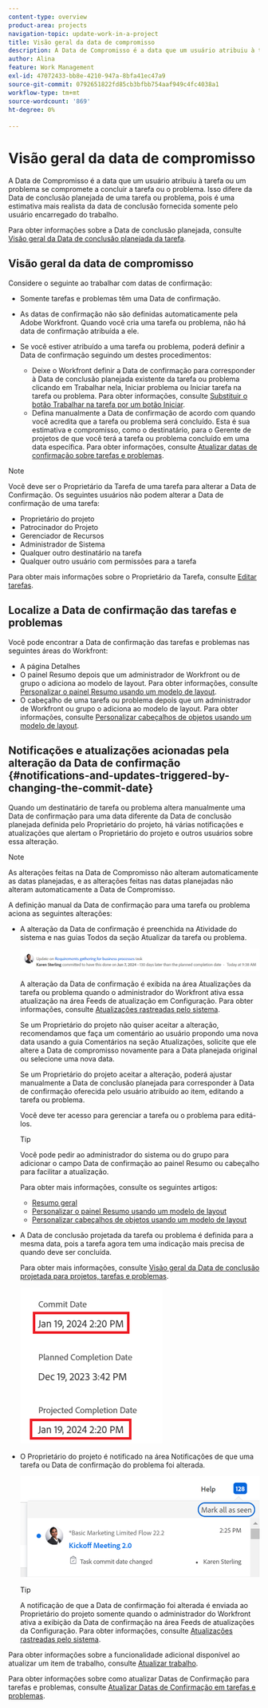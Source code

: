 ```yaml
---
content-type: overview
product-area: projects
navigation-topic: update-work-in-a-project
title: Visão geral da data de compromisso
description: A Data de Compromisso é a data que um usuário atribuiu à tarefa ou um problema se compromete a concluir a tarefa ou o problema. Isso é diferente da Data de conclusão planejada, pois é uma estimativa mais realista da data de conclusão fornecida pelo usuário que está diretamente encarregado do trabalho.
author: Alina
feature: Work Management
exl-id: 47072433-bb8e-4210-947a-8bfa41ec47a9
source-git-commit: 0792651822fd85cb3bfbb754aaf949c4fc4038a1
workflow-type: tm+mt
source-wordcount: '869'
ht-degree: 0%

---
```


# Visão geral da data de compromisso

<!--Audited: 05/2025-->

<!-- <span class="preview">The highlighted information on this page refers to functionality not yet generally available. It is available only in the Preview environment for all customers, or in the Production environment for customers who enabled fast releases.</span>

<span class="preview">For information about fast releases, see [Enable or disable fast releases for your organization](/help/quicksilver/administration-and-setup/set-up-workfront/configure-system-defaults/enable-fast-release-process.md).</span>

<span class="preview">For information about the current release, see [Third Quarter 2024 release overview](/help/quicksilver/product-announcements/product-releases/24-q3-release-activity/24-q3-release-overview.md).</span>-->

A Data de Compromisso é a data que um usuário atribuiu à tarefa ou um problema se compromete a concluir a tarefa ou o problema. Isso difere da Data de conclusão planejada de uma tarefa ou problema, pois é uma estimativa mais realista da data de conclusão fornecida somente pelo usuário encarregado do trabalho.

Para obter informações sobre a Data de conclusão planejada, consulte [Visão geral da Data de conclusão planejada da tarefa](../../../manage-work/tasks/task-information/task-planned-completion-date.md).

## Visão geral da data de compromisso

Considere o seguinte ao trabalhar com datas de confirmação:

* Somente tarefas e problemas têm uma Data de confirmação.
* As datas de confirmação não são definidas automaticamente pela Adobe Workfront. Quando você cria uma tarefa ou problema, não há data de confirmação atribuída a ele.
* Se você estiver atribuído a uma tarefa ou problema, poderá definir a Data de confirmação seguindo um destes procedimentos:

   * Deixe o Workfront definir a Data de confirmação para corresponder à Data de conclusão planejada existente da tarefa ou problema clicando em Trabalhar nela, Iniciar problema ou Iniciar tarefa na tarefa ou problema. Para obter informações, consulte [Substituir o botão Trabalhar na tarefa por um botão Iniciar](../../../people-teams-and-groups/create-and-manage-teams/work-on-it-button-to-start-button.md).
   * Defina manualmente a Data de confirmação de acordo com quando você acredita que a tarefa ou problema será concluído. Esta é sua estimativa e compromisso, como o destinatário, para o Gerente de projetos de que você terá a tarefa ou problema concluído em uma data específica. Para obter informações, consulte [Atualizar datas de confirmação sobre tarefas e problemas](/help/quicksilver/manage-work/projects/updating-work-in-a-project/update-commit-date-on-tasks-and-issues.md).

>[!NOTE]
>
>Você deve ser o Proprietário da Tarefa de uma tarefa para alterar a Data de Confirmação. Os seguintes usuários não podem alterar a Data de confirmação de uma tarefa:
>
>* Proprietário do projeto
>* Patrocinador do Projeto
>* Gerenciador de Recursos
>* Administrador de Sistema
>* Qualquer outro destinatário na tarefa
>* Qualquer outro usuário com permissões para a tarefa
>
>Para obter mais informações sobre o Proprietário da Tarefa, consulte [Editar tarefas](../../../manage-work/tasks/manage-tasks/edit-tasks.md).

## Localize a Data de confirmação das tarefas e problemas

Você pode encontrar a Data de confirmação das tarefas e problemas nas seguintes áreas do Workfront:

* A página Detalhes
* O painel Resumo depois que um administrador de Workfront ou de grupo o adiciona ao modelo de layout. Para obter informações, consulte [Personalizar o painel Resumo usando um modelo de layout](/help/quicksilver/administration-and-setup/customize-workfront/use-layout-templates/customize-home-summary-layout-template.md).
* O cabeçalho de uma tarefa ou problema depois que um administrador de Workfront ou grupo o adiciona ao modelo de layout. Para obter informações, consulte [Personalizar cabeçalhos de objetos usando um modelo de layout](/help/quicksilver/administration-and-setup/customize-workfront/use-layout-templates/customize-object-headers.md).

## Notificações e atualizações acionadas pela alteração da Data de confirmação {#notifications-and-updates-triggered-by-changing-the-commit-date}

Quando um destinatário de tarefa ou problema altera manualmente uma Data de confirmação para uma data diferente da Data de conclusão planejada definida pelo Proprietário do projeto, há várias notificações e atualizações que alertam o Proprietário do projeto e outros usuários sobre essa alteração.

>[!NOTE]
>
>As alterações feitas na Data de Compromisso não alteram automaticamente as datas planejadas, e as alterações feitas nas datas planejadas não alteram automaticamente a Data de Compromisso.

A definição manual da Data de confirmação para uma tarefa ou problema aciona as seguintes alterações:

* A alteração da Data de confirmação é preenchida na Atividade do sistema e nas guias Todos da seção Atualizar da tarefa ou problema.

  ![Confirmar notificação de alteração de data](assets/project-owner-notification-update-stream-that-commit-date-affects-project-timeline.png)

  A alteração da Data de confirmação é exibida na área Atualizações da tarefa ou problema quando o administrador do Workfront ativa essa atualização na área Feeds de atualização em Configuração. Para obter informações, consulte [Atualizações rastreadas pelo sistema](../../../administration-and-setup/set-up-workfront/system-tracked-update-feeds/system-tracked-update-feeds.md).

  Se um Proprietário do projeto não quiser aceitar a alteração, recomendamos que faça um comentário ao usuário propondo uma nova data usando a guia Comentários na seção Atualizações, solicite que ele altere a Data de compromisso novamente para a Data planejada original ou selecione uma nova data.

  Se um Proprietário do projeto aceitar a alteração, poderá ajustar manualmente a Data de conclusão planejada para corresponder à Data de confirmação oferecida pelo usuário atribuído ao item, editando a tarefa ou problema.

  Você deve ter acesso para gerenciar a tarefa ou o problema para editá-los.

  >[!TIP]
  >
  >Você pode pedir ao administrador do sistema ou do grupo para adicionar o campo Data de confirmação ao painel Resumo ou cabeçalho para facilitar a atualização.
  >
  >Para obter mais informações, consulte os seguintes artigos:
  >
  >* [Resumo geral](/help/quicksilver/workfront-basics/the-new-workfront-experience/summary-overview.md)
  >* [Personalizar o painel Resumo usando um modelo de layout](/help/quicksilver/administration-and-setup/customize-workfront/use-layout-templates/customize-home-summary-layout-template.md)
  >* [Personalizar cabeçalhos de objetos usando um modelo de layout](/help/quicksilver/administration-and-setup/customize-workfront/use-layout-templates/customize-object-headers.md)

<!--this is no longer possible: 
>[!NOTE]
>
>If you want to see how the timeline of the project is affected by accepting to change the Planned Completion Date of the task, click **Project Timeline**. This opens the task list where you can evaluate the date changes and the project timeline.
>
>
>![](assets/project-owner-notification-update-stream-that-commit-date-affects-project-timeline-highlighted-nwe-350x139.png)  >
>
-->


* A Data de conclusão projetada da tarefa ou problema é definida para a mesma data, pois a tarefa agora tem uma indicação mais precisa de quando deve ser concluída.

  Para obter mais informações, consulte [Visão geral da Data de conclusão projetada para projetos, tarefas e problemas](../../../manage-work/projects/planning-a-project/project-projected-completion-date.md).

  ![](assets/task-projected-completion-date-in-details-highlighted-nwe-350x230.png)

* O Proprietário do projeto é notificado na área Notificações de que uma tarefa ou Data de confirmação do problema foi alterada.

  ![Confirmar notificação de alteração de data](assets/in-product-notification-commit-date-changed-nwe-350x149.png)

  <!--
  <p data-mc-conditions="QuicksilverOrClassic.Draft mode">(NOTE: the tip below is actually wrong and the updates feeds should not control this setting, but at this time it does, according to this issue in Hub: https://hub.workfront.com/issue/61e1aa5e0002a186fdd0a73a10db0fc3/updates?email-source=comm</p>
  -->

  >[!TIP]
  >
  >A notificação de que a Data de confirmação foi alterada é enviada ao Proprietário do projeto somente quando o administrador do Workfront ativa a exibição da Data de confirmação na área Feeds de atualizações da Configuração. Para obter informações, consulte [Atualizações rastreadas pelo sistema](../../../administration-and-setup/set-up-workfront/system-tracked-update-feeds/system-tracked-update-feeds.md).

Para obter informações sobre a funcionalidade adicional disponível ao atualizar um item de trabalho, consulte [Atualizar trabalho](../../../workfront-basics/updating-work-items-and-viewing-updates/update-work.md).

Para obter informações sobre como atualizar Datas de Confirmação para tarefas e problemas, consulte [Atualizar Datas de Confirmação em tarefas e problemas](../../../manage-work/projects/updating-work-in-a-project/update-commit-date-on-tasks-and-issues.md).

<!--
<div data-mc-conditions="QuicksilverOrClassic.Draft mode">
<h2>Update Commit Dates on tasks and issues</h2>
<p>(NOTE: moved to its own article) </p>
<p>Updating the Commit Date is identical for tasks and issues.</p>
<ol>
<li value="1"> <p>Go to a task or issue that you are assigned to as the <strong>Task Owner</strong>.</p> <p>For more information about finding out who the Task Owner for an issue or task is, see the section <a href="../../../manage-work/tasks/manage-tasks/edit-tasks.md#assignments" class="MCXref xref">Edit tasks</a> in the article <a href="../../../manage-work/tasks/manage-tasks/edit-tasks.md" class="MCXref xref">Edit tasks</a>.</p> </li>
<li value="2"> <p>Click Work on it in the task or issue header</p> <p>Or</p> <p>Click <strong>Start Task</strong> or <strong>Start Issue</strong> if the Work on it button has been customized in your environment to indicate that you are now working on the work item. </p> <p>At this time, the Commit Date and the Planned Completion Date of the task or issue are the same.</p> </li>
<li value="3"> <p data-mc-conditions="QuicksilverOrClassic.Quicksilver">(Optional) If you clicked Start Task or Start Issue, click <strong>Undo</strong> in the lower-left corner of the screen. The Commit Date is removed. </p> <p>For information about replacing the Work On It button with a Start button, see <span href="../../../people-teams-and-groups/create-and-manage-teams/work-on-it-button-to-start-button.md"><a href="../../../people-teams-and-groups/create-and-manage-teams/work-on-it-button-to-start-button.md" class="MCXref xref">Replace the Work On It button with a Start button</a></span>.</p> <note type="tip">
The option to undo your selection to start your work is not available when you click
<span style="font-weight: bold;" data-mc-conditions="QuicksilverOrClassic.Quicksilver">Work on it</span>.
</note> </li>
<li value="4"> <p> Expand the <strong>This will be done by</strong> date picker, and select a new Commit Date.</p>
<div>
<div data-mc-conditions="QuicksilverOrClassic.Quicksilver">
<p>Click <strong>Updates</strong> in the left panel, then click the <strong>Start a new update</strong>><strong>Commit Date</strong></p>
<p>Or</p>
<p>Click <strong>Task Details</strong> or <strong>Issue Details</strong> in the left panel, then double click <strong>Commit Date</strong> and select a new date from calendar. </p>
</div>
<p>The Commit Date and the Planned Completion date are no longer the same.</p>
<p>Instead, the Commit Date and the Projected Completion Date of the task or issue become the same.</p>
<p>The changes are saved automatically.</p>
<p>The Project Owner is notified that you have suggested a new Commit Date for the task or issue and can, at this time, update the Planned Completion Date of the task or issue to match the Commit Date you suggested. For information about the notifications and updates that are triggered by this change, see the section <a href="#notifications-and-updates-triggered-by-changing-the-commit-date" class="MCXref xref">Notifications and updates triggered by changing the Commit Date</a> in this article.</p>
</div> </li>
</ol>
</div>
-->
